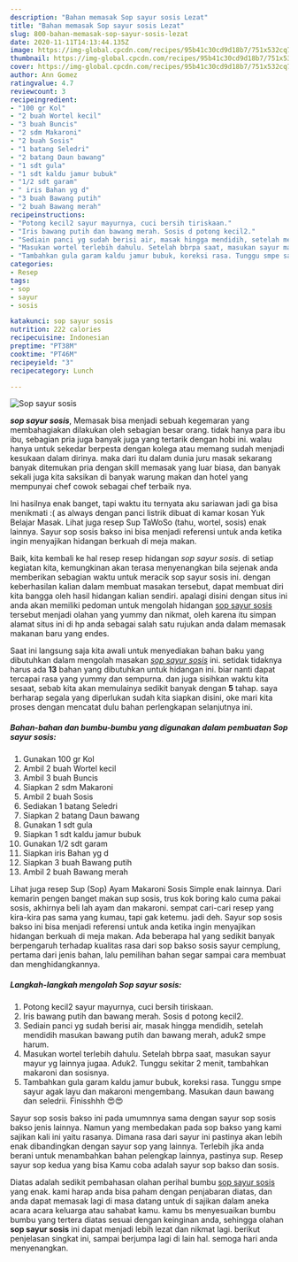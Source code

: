 ```yaml
---
description: "Bahan memasak Sop sayur sosis Lezat"
title: "Bahan memasak Sop sayur sosis Lezat"
slug: 800-bahan-memasak-sop-sayur-sosis-lezat
date: 2020-11-11T14:13:44.135Z
image: https://img-global.cpcdn.com/recipes/95b41c30cd9d18b7/751x532cq70/sop-sayur-sosis-foto-resep-utama.jpg
thumbnail: https://img-global.cpcdn.com/recipes/95b41c30cd9d18b7/751x532cq70/sop-sayur-sosis-foto-resep-utama.jpg
cover: https://img-global.cpcdn.com/recipes/95b41c30cd9d18b7/751x532cq70/sop-sayur-sosis-foto-resep-utama.jpg
author: Ann Gomez
ratingvalue: 4.7
reviewcount: 3
recipeingredient:
- "100 gr Kol"
- "2 buah Wortel kecil"
- "3 buah Buncis"
- "2 sdm Makaroni"
- "2 buah Sosis"
- "1 batang Seledri"
- "2 batang Daun bawang"
- "1 sdt gula"
- "1 sdt kaldu jamur bubuk"
- "1/2 sdt garam"
- " iris Bahan yg d"
- "3 buah Bawang putih"
- "2 buah Bawang merah"
recipeinstructions:
- "Potong kecil2 sayur mayurnya, cuci bersih tiriskaan."
- "Iris bawang putih dan bawang merah. Sosis d potong kecil2."
- "Sediain panci yg sudah berisi air, masak hingga mendidih, setelah mendidih masukan bawang putih dan bawang merah, aduk2 smpe harum."
- "Masukan wortel terlebih dahulu. Setelah bbrpa saat, masukan sayur mayur yg lainnya jugaa. Aduk2. Tunggu sekitar 2 menit, tambahkan makaroni dan sosisnya."
- "Tambahkan gula garam kaldu jamur bubuk, koreksi rasa. Tunggu smpe sayur agak layu dan makaroni mengembang. Masukan daun bawang dan seledrii. Finisshhh 😍😍"
categories:
- Resep
tags:
- sop
- sayur
- sosis

katakunci: sop sayur sosis 
nutrition: 222 calories
recipecuisine: Indonesian
preptime: "PT38M"
cooktime: "PT46M"
recipeyield: "3"
recipecategory: Lunch

---
```



![Sop sayur sosis](https://img-global.cpcdn.com/recipes/95b41c30cd9d18b7/751x532cq70/sop-sayur-sosis-foto-resep-utama.jpg)

<b><i>sop sayur sosis</i></b>, Memasak bisa menjadi sebuah kegemaran yang membahagiakan dilakukan oleh sebagian besar orang. tidak hanya para ibu ibu, sebagian pria juga banyak juga yang tertarik dengan hobi ini. walau hanya untuk sekedar berpesta dengan kolega atau memang sudah menjadi kesukaan dalam dirinya. maka dari itu dalam dunia juru masak sekarang banyak ditemukan pria dengan skill memasak yang luar biasa, dan banyak sekali juga kita saksikan di banyak warung makan dan hotel yang mempunyai chef cowok sebagai chef terbaik nya.

Ini hasilnya enak banget, tapi waktu itu ternyata aku sariawan jadi ga bisa menikmati :( as always dengan panci listrik dibuat di kamar kosan Yuk Belajar Masak. Lihat juga resep Sup TaWoSo (tahu, wortel, sosis) enak lainnya. Sayur sop sosis bakso ini bisa menjadi referensi untuk anda ketika ingin menyajikan hidangan berkuah di meja makan.

Baik, kita kembali ke hal resep resep hidangan <i>sop sayur sosis</i>. di setiap kegiatan kita, kemungkinan akan terasa menyenangkan bila sejenak anda memberikan sebagian waktu untuk meracik sop sayur sosis ini. dengan keberhasilan kalian dalam membuat masakan tersebut, dapat membuat diri kita bangga oleh hasil hidangan kalian sendiri. apalagi disini dengan situs ini anda akan memiliki pedoman untuk mengolah hidangan <u>sop sayur sosis</u> tersebut menjadi olahan yang yummy dan nikmat, oleh karena itu simpan alamat situs ini di hp anda sebagai salah satu rujukan anda dalam memasak makanan baru yang endes.


Saat ini langsung saja kita awali untuk menyediakan bahan baku yang dibutuhkan dalam mengolah masakan <u><i>sop sayur sosis</i></u> ini. setidak tidaknya harus ada <b>13</b> bahan yang dibutuhkan untuk hidangan ini. biar nanti dapat tercapai rasa yang yummy dan sempurna. dan juga sisihkan waktu kita sesaat, sebab kita akan memulainya sedikit banyak dengan <b>5</b> tahap. saya berharap segala yang diperlukan sudah kita siapkan disini, oke mari kita proses dengan mencatat dulu bahan perlengkapan selanjutnya ini.

<!--inarticleads1-->

##### Bahan-bahan dan bumbu-bumbu yang digunakan dalam pembuatan Sop sayur sosis:

1. Gunakan 100 gr Kol
1. Ambil 2 buah Wortel kecil
1. Ambil 3 buah Buncis
1. Siapkan 2 sdm Makaroni
1. Ambil 2 buah Sosis
1. Sediakan 1 batang Seledri
1. Siapkan 2 batang Daun bawang
1. Gunakan 1 sdt gula
1. Siapkan 1 sdt kaldu jamur bubuk
1. Gunakan 1/2 sdt garam
1. Siapkan  iris Bahan yg d
1. Siapkan 3 buah Bawang putih
1. Ambil 2 buah Bawang merah


Lihat juga resep Sup (Sop) Ayam Makaroni Sosis Simple enak lainnya. Dari kemarin pengen banget makan sup sosis, trus kok boring kalo cuma pakai sosis, akhirnya beli lah ayam dan makaroni. sempat cari-cari resep yang kira-kira pas sama yang kumau, tapi gak ketemu. jadi deh. Sayur sop sosis bakso ini bisa menjadi referensi untuk anda ketika ingin menyajikan hidangan berkuah di meja makan. Ada beberapa hal yang sedikit banyak berpengaruh terhadap kualitas rasa dari sop bakso sosis sayur cemplung, pertama dari jenis bahan, lalu pemilihan bahan segar sampai cara membuat dan menghidangkannya. 

<!--inarticleads2-->

##### Langkah-langkah mengolah Sop sayur sosis:

1. Potong kecil2 sayur mayurnya, cuci bersih tiriskaan.
1. Iris bawang putih dan bawang merah. Sosis d potong kecil2.
1. Sediain panci yg sudah berisi air, masak hingga mendidih, setelah mendidih masukan bawang putih dan bawang merah, aduk2 smpe harum.
1. Masukan wortel terlebih dahulu. Setelah bbrpa saat, masukan sayur mayur yg lainnya jugaa. Aduk2. Tunggu sekitar 2 menit, tambahkan makaroni dan sosisnya.
1. Tambahkan gula garam kaldu jamur bubuk, koreksi rasa. Tunggu smpe sayur agak layu dan makaroni mengembang. Masukan daun bawang dan seledrii. Finisshhh 😍😍


Sayur sop sosis bakso ini pada umumnnya sama dengan sayur sop sosis bakso jenis lainnya. Namun yang membedakan pada sop bakso yang kami sajikan kali ini yaitu rasanya. Dimana rasa dari sayur ini pastinya akan lebih enak dibandingkan dengan sayur sop yang lainnya. Terlebih jika anda berani untuk menambahkan bahan pelengkap lainnya, pastinya sup. Resep sayur sop kedua yang bisa Kamu coba adalah sayur sop bakso dan sosis. 

Diatas adalah sedikit pembahasan olahan perihal bumbu <u>sop sayur sosis</u> yang enak. kami harap anda bisa paham dengan penjabaran diatas, dan anda dapat memasak lagi di masa datang untuk di sajikan dalam aneka acara acara keluarga atau sahabat kamu. kamu bs menyesuaikan bumbu bumbu yang tertera diatas sesuai dengan keinginan anda, sehingga olahan <b>sop sayur sosis</b> ini dapat menjadi lebih lezat dan nikmat lagi. berikut penjelasan singkat ini, sampai berjumpa lagi di lain hal. semoga hari anda menyenangkan.
